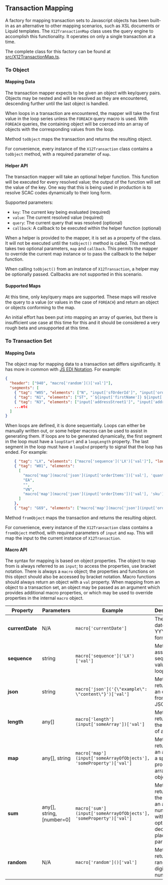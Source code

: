 ## Transaction Mapping
A factory for mapping transaction sets to Javascript objects has been built-in as an alternative to other mapping scenarios, such as XSL documents or Liquid templates. The `X12TransactionMap` class uses the query engine to accomplish this functionality. It operates on only a single transaction at a time.

The complete class for this factory can be found at [src/X12TransactionMap.ts](/src/X12TransactionMap.ts).

### To Object

#### Mapping Data
The transaction mapper expects to be given an object with key/query pairs. Objects may be nested and will be resolved as they are encountered, descending further until the last object is handled.

When loops in a transaction are encountered, the mapper will take the first value in the loop series unless the `FOREACH` query macro is used. With `FOREACH` queries, the containing object will be coerced into an array of objects with the corresponding values from the loop.

Method `toObject` maps the transaction and returns the resulting object.

For convenience, every instance of the `X12Transaction` class contains a `toObject` method, with a required parameter of `map`.

#### Helper API
The transaction mapper will take an optional helper function. This function will be executed for every resolved value; the output of the function will set the value of the key. One way that this is being used in production is to resolve SCAC codes dynamically to their long form.

Supported parameters:
- `key`: The current key being evaluated (required)
- `value`: The current resolved value (required)
- `query`: The current query that was resolved (optional)
- `callback`: A callback to be executed within the helper function (optional)

When a helper is provided to the mapper, it is set as a property of the class. It will not be executed until the `toObject()` method is called. This method takes two optional parameters, `map` and `callback`. This permits the mapper to override the current map instance or to pass the callback to the helper function.

When calling `toObject()` from an instance of `X12Transaction`, a helper may be optionally passed. Callbacks are not supported in this scenario.

#### Supported Maps
At this time, only key/query maps are supported. These maps will resolve the query to a value (or values in the case of `FOREACH`) and return an object or objects conforming to the map.

An initial effort has been put into mapping an array of queries, but there is insufficient use case at this time for this and it should be considered a very rough beta and unsupported at this time.

### To Transaction Set

#### Mapping Data

The object map for mapping data to a transaction set differs significantly. It has more in common with [JS EDI Notation](./JSEDINotation.md). For example:
```json
{
  "header": ["940", "macro['random']()['val']"],
  "segments": [
    { "tag": "W05", "elements": ["N", "input['sfOrderId']", "input['orderId']"] },
    { "tag": "N1", "elements": ["ST", "`${input['firstName']} ${input['lastName']}`"] },
    { "tag": "N3", "elements": ["input['addressStreet1']", "input['addressStreet2']"] }
    ...etc
  ]
}
```

When loops are defined, it is done sequentially. Loops can either be manually written out, or some helper macros can be used to assist in generating them. If loops are to be generated dynamically, the first segment in the loop must have a `loopStart` and a `loopLength` property. The last segment in the loop must have a `loopEnd` property to signal that the loop has ended. For example:

```json
    { "tag": "LX", "elements": ["macro['sequence']('LX')['val']"], "loopStart": true, "loopLength": "macro['length'](macro['json'](input['orderItems'])['val'])['val']" },
    { "tag": "W01", "elements":
      [
        "macro['map'](macro['json'](input['orderItems'])['val'], 'quantity')['val']",
        "EA",
        "",
        "VN",
        "macro['map'](macro['json'](input['orderItems'])['val'], 'sku')['val']"
      ]
    },
    { "tag": "G69", "elements": ["macro['map'](macro['json'](input['orderItems'])['val'], 'title')['val']"], "loopEnd": true }
```

Method `fromObject` maps the transaction and returns the resulting object.

For convenience, every instance of the `X12Transaction` class contains a `fromObject` method, with required parameters of `input` and `map`. This will map the input to the current instance of `X12Transaction`.

#### Macro API
The syntax for mapping is based on object properties. The object to map from is always referred to as `input`; to access the properties, use bracket notation. There is always a `macro` object; the properties and functions on this object should also be accessed by bracket notation. Macro functions should always return an object with a `val` property. When mapping from an object to a transaction set, an object may be passed as an argument which provides additional macro properties, or which may be used to override properties in the internal `macro` object.

|Property|Parameters|Example|Description|
|--------|----------|-------|-----------|
|**currentDate**|N/A|`macro['currentDate']`|The current date in YYYYmmdd format.|
|**sequence**|string|`macro['sequence']('LX')['val']`|Method for assigning sequence values in a loop.|
|**json**|string|`macro['json']('{\"example\": \"content\"}')['val']`|Method for returning an object from valid JSON.|
|**length**|any[] |`macro['length'](input['someArray'])['val']`|Method for returning the length of an array.|
|**map**|any[], string|`macro['map'](input['someArrayOfObjects'], 'someProperty')['val']`|Method for returning an array of a specific property in array of objects.|
|**sum**|any[], string, [number=0]|`macro['sum'](input['someArrayOfObjects'], 'someProperty')['val']`|Method for returning the sum of an array of numbers, with an optional decimal places parameter.|
|**random**|N/A|`macro['random']()['val']`|Method for returning a random 4 digit number.|